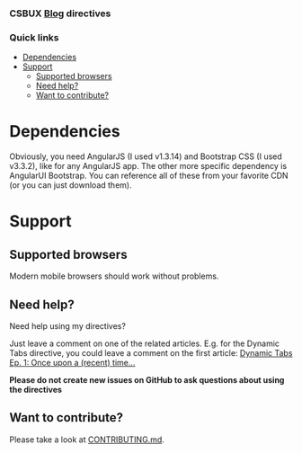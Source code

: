 ### CSBUX [Blog](https://csbux.wordpress.com) directives 

### Quick links
- [Dependencies](#dependencies)    
- [Support](#support)    
    - [Supported browsers](#supported-browsers)
    - [Need help?](#need-help)
    - [Want to contribute?](#want-to-contribute)



# Dependencies

Obviously, you need AngularJS (I used v1.3.14) and Bootstrap CSS (I used v3.3.2), like for any AngularJS app. The other more specific dependency is AngularUI Bootstrap. You can reference all of these from your favorite CDN (or you can just download them).


# Support

## Supported browsers

Modern mobile browsers should work without problems.


## Need help?
Need help using my directives?

Just leave a comment on one of the related articles. E.g. for the Dynamic Tabs directive, you could leave a comment on the first article: [Dynamic Tabs Ep. 1: Once upon a (recent) time…](https://csbux.wordpress.com/2015/06/06/dynamic-tabs-ep-1-once-upon-a-recent-time)

**Please do not create new issues on GitHub to ask questions about using the directives**

## Want to contribute?
Please take a look at [CONTRIBUTING.md](CONTRIBUTING.md).